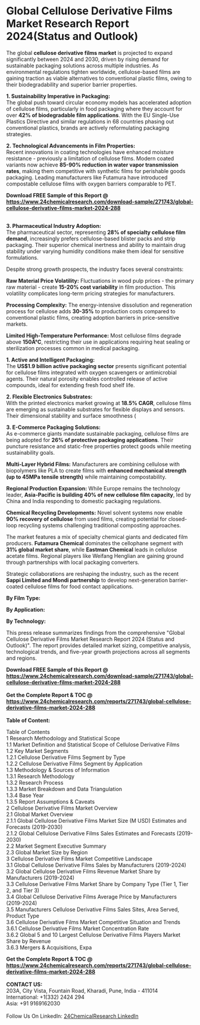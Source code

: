 <h1>Global Cellulose Derivative Films Market Research Report 2024(Status and Outlook)</h1><p>The global <strong>cellulose derivative films market</strong> is projected to expand significantly between 2024 and 2030, driven by rising demand for sustainable packaging solutions across multiple industries. As environmental regulations tighten worldwide, cellulose-based films are gaining traction as viable alternatives to conventional plastic films, owing to their biodegradability and superior barrier properties.</p><p><strong>1. Sustainability Imperative in Packaging:</strong><br>
The global push toward circular economy models has accelerated adoption of cellulose films, particularly in food packaging where they account for over <strong>42% of biodegradable film applications</strong>. With the EU Single-Use Plastics Directive and similar regulations in 68 countries phasing out conventional plastics, brands are actively reformulating packaging strategies.</p><p><strong>2. Technological Advancements in Film Properties:</strong><br>
Recent innovations in coating technologies have enhanced moisture resistance - previously a limitation of cellulose films. Modern coated variants now achieve <strong>85-90% reduction in water vapor transmission rates</strong>, making them competitive with synthetic films for perishable goods packaging. Leading manufacturers like Futamura have introduced compostable cellulose films with oxygen barriers comparable to PET.</p><div><b>Download FREE Sample of this Report @ 
            <a href="https://www.24chemicalresearch.com/download-sample/271743/global-cellulose-derivative-films-market-2024-288">
            https://www.24chemicalresearch.com/download-sample/271743/global-cellulose-derivative-films-market-2024-288</a></b></div><br><p><strong>3. Pharmaceutical Industry Adoption:</strong><br>
The pharmaceutical sector, representing <strong>28% of specialty cellulose film demand</strong>, increasingly prefers cellulose-based blister packs and strip packaging. Their superior chemical inertness and ability to maintain drug stability under varying humidity conditions make them ideal for sensitive formulations.</p><p>Despite strong growth prospects, the industry faces several constraints:</p><p><strong>Raw Material Price Volatility:</strong> Fluctuations in wood pulp prices - the primary raw material - create <strong>15-20% cost variability</strong> in film production. This volatility complicates long-term pricing strategies for manufacturers.</p><p><strong>Processing Complexity:</strong> The energy-intensive dissolution and regeneration process for cellulose adds <strong>30-35%</strong> to production costs compared to conventional plastic films, creating adoption barriers in price-sensitive markets.</p><p><strong>Limited High-Temperature Performance:</strong> Most cellulose films degrade above <strong>150Â°C</strong>, restricting their use in applications requiring heat sealing or sterilization processes common in medical packaging.</p><p><strong>1. Active and Intelligent Packaging:</strong><br>
The <strong>US$1.9 billion active packaging sector</strong> presents significant potential for cellulose films integrated with oxygen scavengers or antimicrobial agents. Their natural porosity enables controlled release of active compounds, ideal for extending fresh food shelf life.</p><p><strong>2. Flexible Electronics Substrates:</strong><br>
With the printed electronics market growing at <strong>18.5% CAGR</strong>, cellulose films are emerging as sustainable substrates for flexible displays and sensors. Their dimensional stability and surface smoothness (

</p><p><strong>3. E-Commerce Packaging Solutions:</strong><br>
As e-commerce giants mandate sustainable packaging, cellulose films are being adopted for <strong>26% of protective packaging applications</strong>. Their puncture resistance and static-free properties protect goods while meeting sustainability goals.</p><p><strong>Multi-Layer Hybrid Films:</strong> Manufacturers are combining cellulose with biopolymers like PLA to create films with <strong>enhanced mechanical strength (up to 45MPa tensile strength)</strong> while maintaining compostability.</p><p><strong>Regional Production Expansion:</strong> While Europe remains the technology leader, <strong>Asia-Pacific is building 40% of new cellulose film capacity</strong>, led by China and India responding to domestic packaging regulations.</p><p><strong>Chemical Recycling Developments:</strong> Novel solvent systems now enable <strong>90% recovery of cellulose</strong> from used films, creating potential for closed-loop recycling systems challenging traditional composting approaches.</p><p>The market features a mix of specialty chemical giants and dedicated film producers. <strong>Futamura Chemical</strong> dominates the cellophane segment with <strong>31% global market share</strong>, while <strong>Eastman Chemical</strong> leads in cellulose acetate films. Regional players like Weifang Henglian are gaining ground through partnerships with local packaging converters.</p><p>Strategic collaborations are reshaping the industry, such as the recent <strong>Sappi Limited and Mondi partnership</strong> to develop next-generation barrier-coated cellulose films for food contact applications.</p><p><strong>By Film Type:</strong></p><p><strong>By Application:</strong></p><p><strong>By Technology:</strong></p><p>This press release summarizes findings from the comprehensive "Global Cellulose Derivative Films Market Research Report 2024 (Status and Outlook)". The report provides detailed market sizing, competitive analysis, technological trends, and five-year growth projections across all segments and regions.</p><div><b>Download FREE Sample of this Report @ 
            <a href="https://www.24chemicalresearch.com/download-sample/271743/global-cellulose-derivative-films-market-2024-288">
            https://www.24chemicalresearch.com/download-sample/271743/global-cellulose-derivative-films-market-2024-288</a></b></div><br><div><b>Get the Complete Report & TOC @ 
            <a href="https://www.24chemicalresearch.com/reports/271743/global-cellulose-derivative-films-market-2024-288">
            https://www.24chemicalresearch.com/reports/271743/global-cellulose-derivative-films-market-2024-288</a></b></div><br>
            <b>Table of Content:</b><p>Table of Contents<br />
1 Research Methodology and Statistical Scope<br />
1.1 Market Definition and Statistical Scope of Cellulose Derivative Films<br />
1.2 Key Market Segments<br />
1.2.1 Cellulose Derivative Films Segment by Type<br />
1.2.2 Cellulose Derivative Films Segment by Application<br />
1.3 Methodology & Sources of Information<br />
1.3.1 Research Methodology<br />
1.3.2 Research Process<br />
1.3.3 Market Breakdown and Data Triangulation<br />
1.3.4 Base Year<br />
1.3.5 Report Assumptions & Caveats<br />
2 Cellulose Derivative Films Market Overview<br />
2.1 Global Market Overview<br />
2.1.1 Global Cellulose Derivative Films Market Size (M USD) Estimates and Forecasts (2019-2030)<br />
2.1.2 Global Cellulose Derivative Films Sales Estimates and Forecasts (2019-2030)<br />
2.2 Market Segment Executive Summary<br />
2.3 Global Market Size by Region<br />
3 Cellulose Derivative Films Market Competitive Landscape<br />
3.1 Global Cellulose Derivative Films Sales by Manufacturers (2019-2024)<br />
3.2 Global Cellulose Derivative Films Revenue Market Share by Manufacturers (2019-2024)<br />
3.3 Cellulose Derivative Films Market Share by Company Type (Tier 1, Tier 2, and Tier 3)<br />
3.4 Global Cellulose Derivative Films Average Price by Manufacturers (2019-2024)<br />
3.5 Manufacturers Cellulose Derivative Films Sales Sites, Area Served, Product Type<br />
3.6 Cellulose Derivative Films Market Competitive Situation and Trends<br />
3.6.1 Cellulose Derivative Films Market Concentration Rate<br />
3.6.2 Global 5 and 10 Largest Cellulose Derivative Films Players Market Share by Revenue<br />
3.6.3 Mergers & Acquisitions, Expa</p><div><b>Get the Complete Report & TOC @ 
            <a href="https://www.24chemicalresearch.com/reports/271743/global-cellulose-derivative-films-market-2024-288">
            https://www.24chemicalresearch.com/reports/271743/global-cellulose-derivative-films-market-2024-288</a></b></div><br><b>CONTACT US:</b><br>
            203A, City Vista, Fountain Road, Kharadi, Pune, India - 411014<br>
            International: +1(332) 2424 294<br>
            Asia: +91 9169162030 <br><br>
            Follow Us On LinkedIn: <a href="https://www.linkedin.com/company/24chemicalresearch/">24ChemicalResearch LinkedIn</a>